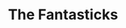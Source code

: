 ---
layout: productions
redirect_from:
  - /productions/1989_The_Fantasticks
title: The Fantasticks
year: 1989
image:
category:
Theatre: Players by the Sea
cast:
crew:
  Director: Michael Lipp
external_links:
---